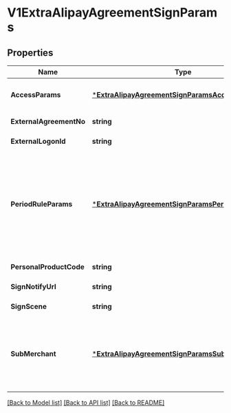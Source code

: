 # V1ExtraAlipayAgreementSignParams

## Properties
Name | Type | Description | Notes
------------ | ------------- | ------------- | -------------
**AccessParams** | [***ExtraAlipayAgreementSignParamsAccessParams**](ExtraAlipayAgreementSignParamsAccessParams.md) | 请按当前接入的方式进行填充，且输入值必须为文档中的参数取值范围 | [optional] [default to null]
**ExternalAgreementNo** | **string** | 外部协议号 | [default to null]
**ExternalLogonId** | **string** | 外部用户唯一标识 | [default to null]
**PeriodRuleParams** | [***ExtraAlipayAgreementSignParamsPeriodRuleParams**](ExtraAlipayAgreementSignParamsPeriodRuleParams.md) | 周期管控规则参数period_rule_params，在签约周期扣款产品（如CYCLE_PAY_AUTH_P）时必传，在签约其他产品时无需传入。 周期扣款产品，会按照这里传入的参数提示用户，并对发起扣款的时间、金额、次数等做相应限制。 | [optional] [default to null]
**PersonalProductCode** | **string** | 个人签约产品码 | [default to null]
**SignNotifyUrl** | **string** | 签约回调地址 | [default to null]
**SignScene** | **string** | 签约场景 | [default to null]
**SubMerchant** | [***ExtraAlipayAgreementSignParamsSubMerchant**](ExtraAlipayAgreementSignParamsSubMerchant.md) | 此参数用于传递子商户信息，无特殊需求时不用关注。目前商户代扣、海外代扣、淘旅行信用住产品支持传入该参数（在销售方案中“是否允许自定义子商户信息”需要选是）。 | [optional] [default to null]

[[Back to Model list]](../README.md#documentation-for-models) [[Back to API list]](../README.md#documentation-for-api-endpoints) [[Back to README]](../README.md)


